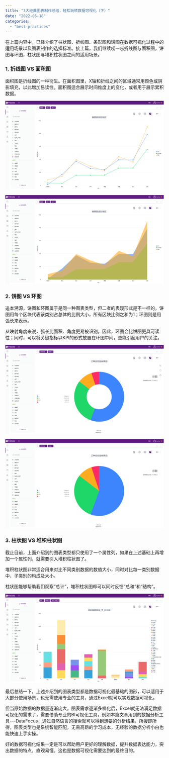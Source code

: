 ```yaml
---
title: "3大经典图表制作总结，轻松玩转数据可视化（下）"
date: "2022-05-18"
categories: 
  - "best-practices"
---
```


在上篇内容中，已经介绍了柱状图、折线图、条形图和饼图在数据可视化过程中的适用场景以及图表制作的选择标准。接上篇，我们继续唠一唠折线图与面积图，饼图与环图，柱状图与堆积柱状图之间的适用场景。

### 1\. 折线图 VS 面积图

面积图是折线图的一种衍生。在面积图里，X轴和折线之间的区域通常用颜色或阴影填充，以此增加易读性。面积图适合展示时间维度上的变化，或者用于展示累积数据。

![](images/1652884297-word-image.png)

![](images/1652884301-word-image.png)

### 2\. 饼图 VS 环图

追本溯源，饼图和环图属于是同一种图表类型，但二者的表现形式是不一样的，饼图用每个区块代表该类别占总体的比例大小，所有区块比例之和为1；环图则是用弧长来表示。

从映射角度来说，弧长比面积、角度更易被识别。因此，环图会比饼图更具可读性；同时，可以将关键指标以KPI的形式放置在环图中间，更能引起用户的关注。

![](images/1652884304-word-image.png)

![](images/1652884307-word-image.png)

### 3\. 柱状图 VS 堆积柱状图

截止目前，上面介绍到的图表类型都只使用了一个属性列，如果在上述基础上再增加一个属性列，就需要引入堆积柱状图了。

堆积柱状图非常适合用来对比不同类别数据的数值大小，同时对比每一类别数据中，子类别的构成及大小。

柱状图能够帮助我们观察“总计”，堆积柱状图却可以同时反馈“总和”和“结构”。

![](images/1652884311-word-image.png)

最后总结一下，上述介绍到的图表类型都是数据可视化最基础的图形，可以适用于大部分使用场景，也无需使用专业的工具，通过Excel就可以实现数据可视化。

但当原始数据的数据量逐渐庞大，图表需求逐渐多样化后，Excel就无法满足数据可视化的需求了，需要借助专业的BI可视化工具，例如本篇文章用到的数据分析工具---DataFocus，通过自然语言的搜索就可以得到想要的分析结果，所搜即所得，图表类型也是系统智能匹配，无需高昂的学习成本，无经验的数据分析小白也能快速上手实操。

好的数据可视化结果一定是可以帮助用户更好的理解数据，提升数据表达能力，突出数据的特点，直观易懂。这也是数据可视化需要达到的最终目的。
